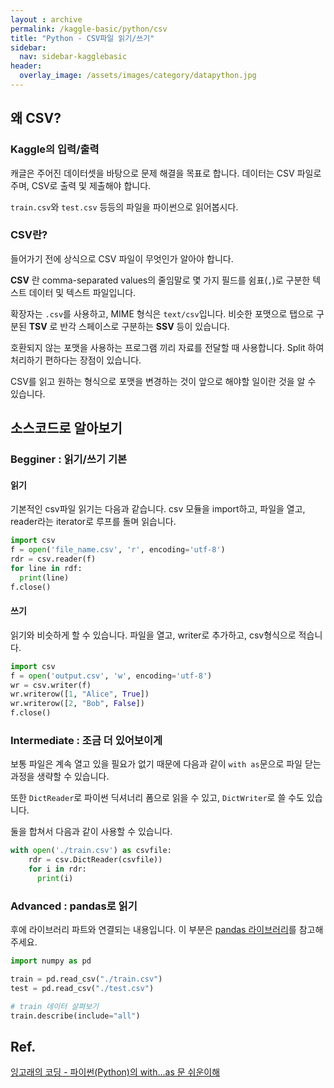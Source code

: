 ```yaml
---
layout : archive
permalink: /kaggle-basic/python/csv
title: "Python - CSV파일 읽기/쓰기"
sidebar:
  nav: sidebar-kagglebasic
header:
  overlay_image: /assets/images/category/datapython.jpg
---
```


## 왜 CSV?

### Kaggle의 입력/출력

캐글은 주어진 데이터셋을 바탕으로 문제 해결을 목표로 합니다.
데이터는 CSV 파일로 주며, CSV로 출력 및 제출해야 합니다.

`train.csv`와 `test.csv` 등등의 파일을 파이썬으로 읽어봅시다.

### CSV란?

들어가기 전에 상식으로 CSV 파일이 무엇인가 알아야 합니다.

**CSV** 란 comma-separated values의 줄임말로 몇 가지 필드를 쉼표(`,`)로 구분한 텍스트 데이터 및 텍스트 파일입니다.

확장자는 `.csv`를 사용하고, MIME 형식은 `text/csv`입니다.
비슷한 포맷으로 탭으로 구분된 **TSV** 로 반각 스페이스로 구분하는 **SSV** 등이 있습니다.

호환되지 않는 포맷을 사용하는 프로그램 끼리 자료를 전달할 때 사용합니다.
Split 하여 처리하기 편하다는 장점이 있습니다.

CSV를 읽고 원하는 형식으로 포맷을 변경하는 것이 앞으로 해야할 일이란 것을 알 수 있습니다.

## 소스코드로 알아보기

### Begginer : 읽기/쓰기 기본

#### 읽기

기본적인 csv파일 읽기는 다음과 같습니다.
csv 모듈을 import하고, 파일을 열고, reader라는 iterator로 루프를 돌며 읽습니다.

```python
import csv
f = open('file_name.csv', 'r', encoding='utf-8')
rdr = csv.reader(f)
for line in rdf:
  print(line)
f.close()
```

#### 쓰기

읽기와 비슷하게 할 수 있습니다.
파일을 열고, writer로 추가하고, csv형식으로 적습니다.

``` python
import csv    
f = open('output.csv', 'w', encoding='utf-8')
wr = csv.writer(f)
wr.writerow([1, "Alice", True])
wr.writerow([2, "Bob", False])
f.close()
```

### Intermediate : 조금 더 있어보이게

보통 파일은 계속 열고 있을 필요가 없기 때문에 다음과 같이
`with as`문으로 파일 닫는 과정을 생략할 수 있습니다.

또한 `DictReader`로 파이썬 딕셔너리 폼으로 읽을 수 있고, `DictWriter`로 쓸 수도 있습니다.

둘을 합쳐서 다음과 같이 사용할 수 있습니다.

``` python
with open('./train.csv') as csvfile:
    rdr = csv.DictReader(csvfile))
    for i in rdr:
      print(i)
```


### Advanced : pandas로 읽기

후에 라이브러리 파트와 연결되는 내용입니다.
이 부분은 [pandas 라이브러리](/kaggle-basic/packages/pandas)를 참고해주세요.

``` python
import numpy as pd

train = pd.read_csv("./train.csv")
test = pd.read_csv("./test.csv")

# train 데이터 살펴보기
train.describe(include="all")
```

## Ref.

[잉고래의 코딩 - 파이썬(Python)의 with...as 문 쉬운이해](http://ingorae.tistory.com/505)
